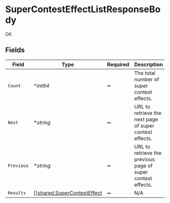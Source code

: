 # SuperContestEffectListResponseBody

OK


## Fields

| Field                                                                           | Type                                                                            | Required                                                                        | Description                                                                     | Example                                                                         |
| ------------------------------------------------------------------------------- | ------------------------------------------------------------------------------- | ------------------------------------------------------------------------------- | ------------------------------------------------------------------------------- | ------------------------------------------------------------------------------- |
| `Count`                                                                         | **int64*                                                                        | :heavy_minus_sign:                                                              | The total number of super contest effects.                                      | 3                                                                               |
| `Next`                                                                          | **string*                                                                       | :heavy_minus_sign:                                                              | URL to retrieve the next page of super contest effects.                         | https://pokeapi.co/api/v2/super-contest-effect/?offset=20&limit=20              |
| `Previous`                                                                      | **string*                                                                       | :heavy_minus_sign:                                                              | URL to retrieve the previous page of super contest effects.                     |                                                                                 |
| `Results`                                                                       | [][shared.SuperContestEffect](../../../pkg/models/shared/supercontesteffect.md) | :heavy_minus_sign:                                                              | N/A                                                                             |                                                                                 |